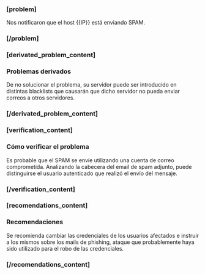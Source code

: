 ### [problem]
Nos notificaron que el host {{IP}} está enviando SPAM.
### [/problem]

### [derivated_problem_content]
### Problemas derivados

De no solucionar el problema, su servidor puede ser introducido en distintas blacklists que causarán que dicho servidor no pueda enviar correos a otros servidores.

### [/derivated_problem_content]

### [verification_content]
### Cómo verificar el problema

Es probable que el SPAM se envíe utilizando una cuenta de correo comprometida.
Analizando la cabecera del email de spam adjunto, puede distinguirse el usuario autenticado que realizó el envío del mensaje.

### [/verification_content]
### [recomendations_content]

### Recomendaciones

Se recomienda cambiar las credenciales de los usuarios afectados e instruir a los mismos sobre los mails de phishing, ataque que probablemente haya sido utilizado para el robo de las credenciales.
### [/recomendations_content]
